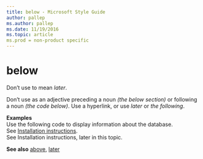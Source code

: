 ```yaml
---
title: below - Microsoft Style Guide
author: pallep
ms.author: pallep
ms.date: 11/19/2016
ms.topic: article
ms.prod = non-product specific
---
```


# below

Don’t use to mean *later*. 

Don’t use as an adjective preceding a noun *(the below section)* or following a noun *(the code below)*. Use a hyperlink, or use *later* or *the* *following*. 

**Examples**  
Use the following code to display information about the database.   
See [Installation instructions](http://example.com/).  
See Installation instructions, later in this topic.  

**See also** [above](/style-guide/a-z-word-list-term-collections/a/above), [later](/style-guide/a-z-word-list-term-collections/l/later)
